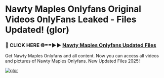 # Nawty Maples Onlyfans Original Videos 0nlyFans Leaked - Files Updated! (glor)

<h3>🔴 CLICK HERE 🌐==►► <a href="https://tinyurl.com/4seja8ks" rel="nofollow">Nawty Maples Onlyfans Updated Files</a></h3>

Get Nawty Maples Onlyfans and all content. Now you can access all videos and pictures of Nawty Maples Onlyfans. New Updated Files 2025!

[![glor](https://i.imgur.com/EWjZXRe.gif)](https://tinyurl.com/4seja8ks)
